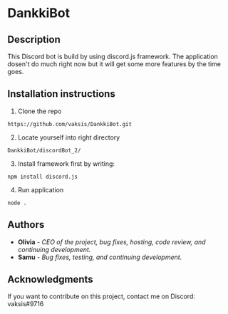 # DankkiBot 

## Description

This Discord bot is build by using discord.js framework.
The application dosen't do much right now but it will get some more features by the time goes.

## Installation instructions

1. Clone the repo

  `https://github.com/vaksis/DankkiBot.git`

2. Locate yourself into right directory

  `DankkiBot/discordBot_2/`

3. Install framework first by writing:

  `npm install discord.js`

4. Run application

  `node .`

## Authors

* **Olivia** - *CEO of the project, bug fixes, hosting, code review, and continuing development.* 
* **Samu** - *Bug fixes, testing, and continuing development.*

## Acknowledgments

If you want to contribute on this project, contact me on Discord: vaksis#9716
